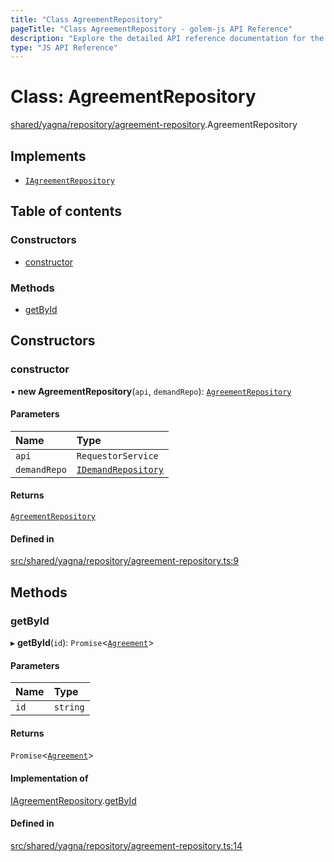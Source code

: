 ```yaml
---
title: "Class AgreementRepository"
pageTitle: "Class AgreementRepository - golem-js API Reference"
description: "Explore the detailed API reference documentation for the Class AgreementRepository within the golem-js SDK for the Golem Network."
type: "JS API Reference"
---
```

# Class: AgreementRepository

[shared/yagna/repository/agreement-repository](../modules/shared_yagna_repository_agreement_repository).AgreementRepository

## Implements

- [`IAgreementRepository`](../interfaces/market_agreement_agreement.IAgreementRepository)

## Table of contents

### Constructors

- [constructor](shared_yagna_repository_agreement_repository.AgreementRepository#constructor)

### Methods

- [getById](shared_yagna_repository_agreement_repository.AgreementRepository#getbyid)

## Constructors

### constructor

• **new AgreementRepository**(`api`, `demandRepo`): [`AgreementRepository`](shared_yagna_repository_agreement_repository.AgreementRepository)

#### Parameters

| Name | Type |
| :------ | :------ |
| `api` | `RequestorService` |
| `demandRepo` | [`IDemandRepository`](../interfaces/market_demand_demand.IDemandRepository) |

#### Returns

[`AgreementRepository`](shared_yagna_repository_agreement_repository.AgreementRepository)

#### Defined in

[src/shared/yagna/repository/agreement-repository.ts:9](https://github.com/golemfactory/golem-js/blob/ed1cf1df/src/shared/yagna/repository/agreement-repository.ts#L9)

## Methods

### getById

▸ **getById**(`id`): `Promise`\<[`Agreement`](market_agreement_agreement.Agreement)\>

#### Parameters

| Name | Type |
| :------ | :------ |
| `id` | `string` |

#### Returns

`Promise`\<[`Agreement`](market_agreement_agreement.Agreement)\>

#### Implementation of

[IAgreementRepository](../interfaces/market_agreement_agreement.IAgreementRepository).[getById](../interfaces/market_agreement_agreement.IAgreementRepository#getbyid)

#### Defined in

[src/shared/yagna/repository/agreement-repository.ts:14](https://github.com/golemfactory/golem-js/blob/ed1cf1df/src/shared/yagna/repository/agreement-repository.ts#L14)
